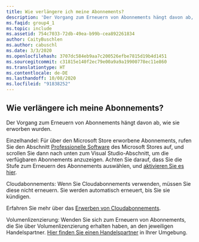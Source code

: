 ```yaml
---
title: Wie verlängere ich meine Abonnements?
description: 'Der Vorgang zum Erneuern von Abonnements hängt davon ab, wie sie erworben wurden. Einzelhandel: Für über den Microsoft Store erworbene Abonnements...'
ms.faqid: group4_1
ms.topic: include
ms.assetid: 754c7033-72db-49ea-b99b-cea892261834
author: CaityBuschlen
ms.author: cabuschl
ms.date: 3/3/2020
ms.openlocfilehash: 3707dc584eb9aa7c200526efbe7815d19b4d1451
ms.sourcegitcommit: c31815e140f2ec79e00a9a9a19900778ec11e860
ms.translationtype: HT
ms.contentlocale: de-DE
ms.lasthandoff: 10/08/2020
ms.locfileid: "91838252"
---
```

## <a name="how-do-i-renew-my-subscriptions"></a>Wie verlängere ich meine Abonnements?

Der Vorgang zum Erneuern von Abonnements hängt davon ab, wie sie erworben wurden.

Einzelhandel: Für über den Microsoft Store erworbene Abonnements, rufen Sie den Abschnitt [Professionelle Software](https://www.microsoft.com/store/b/software?icid=Cnav_software_businesssoftware&activetab=pivot1%3arichpivot1-1) des Microsoft Stores auf, und scrollen Sie dann nach unten zum Visual Studio-Abschnitt, um die verfügbaren Abonnements anzuzeigen. Achten Sie darauf, dass Sie die Stufe zum Erneuern des Abonnements auswählen, und [aktivieren Sie es hier](https://my.visualstudio.com/subscriptions/activate).

Cloudabonnements: Wenn Sie Cloudabonnements verwenden, müssen Sie diese nicht erneuern. Sie werden automatisch erneuert, bis Sie sie kündigen.

Erfahren Sie mehr über das [Erwerben von Cloudabonnements](../../../../vscloud-overview.md).

Volumenlizenzierung: Wenden Sie sich zum Erneuern von Abonnements, die Sie über Volumenlizenzierung erhalten haben, an den jeweiligen Handelspartner. [Hier finden Sie einen Handelspartner](https://www.microsoft.com/licensing/how-to-buy/how-to-buy) in Ihrer Umgebung.